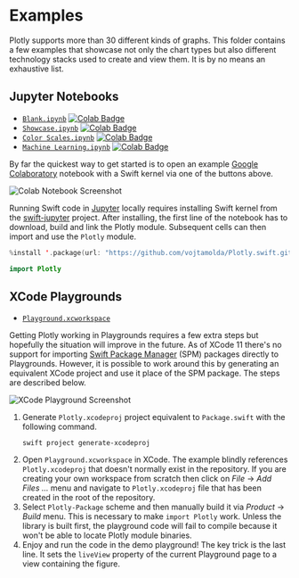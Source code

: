 
# Examples


Plotly supports more than 30 different kinds of graphs. This folder contains a few examples that showcase not only the chart types but also different technology stacks used to create and view them. It is by no means an exhaustive list.


## Jupyter Notebooks

- [`Blank.ipynb`] [![Colab Badge]][Colab Blank]
- [`Showcase.ipynb`] [![Colab Badge]][Colab Showcase]
- [`Color Scales.ipynb`] [![Colab Badge]][Colab Color Scales]
- [`Machine Learning.ipynb`] [![Colab Badge]][Colab Machine Learning]

By far the quickest way to get started is to open an example [Google Colaboratory] notebook with a Swift kernel via one of the buttons above.

![Colab Notebook Screenshot]

Running Swift code in [Jupyter] locally requires installing Swift kernel from the [swift-jupyter] project. After installing, the first line of the notebook has to download, build and link the Plotly module. Subsequent cells can then import and use the `Plotly` module.

```swift
%install '.package(url: "https://github.com/vojtamolda/Plotly.swift.git", branch("master"))' Plotly
```
```swift
import Plotly
```


## XCode Playgrounds

- [`Playground.xcworkspace`]

Getting Plotly working in Playgrounds requires a few extra steps but hopefully the situation will improve in the future. As of XCode 11 there's no support for importing [Swift Package Manager] (SPM) packages directly to Playgrounds. However, it is possible to work around this by generating an equivalent XCode project and use it place of the SPM package. The steps are described below.

![XCode Playground Screenshot]

1. Generate `Plotly.xcodeproj` project equivalent to `Package.swift` with the following command.
    ```shell
    swift project generate-xcodeproj
    ```
2. Open  `Playground.xcworkspace` in XCode. The example blindly references `Plotly.xcodeproj` that doesn't normally exist in the repository. If you are creating your own workspace from scratch then click on *File* -> *Add Files ...* menu and navigate to `Plotly.xcodeproj` file that has been created in the root of the repository.
3. Select `Plotly-Package` scheme and then manually build it via *Product* -> *Build* menu. This is necessary to make `import Plotly` work. Unless the library is built first, the playground code will fail to compile because it won't be able to locate Plotly module binaries.
4. Enjoy and run the code in the demo playground! The key trick is the last line. It sets the `liveView` property of the current Playground page to a view containing the figure.





[`Blank.ipynb`]: Notebooks/Blank.ipynb
[Colab Blank]: https://colab.research.google.com/github/vojtamolda/Plotly.swift/blob/master/Examples/Notebooks/Blank.ipynb

[`Showcase.ipynb`]: Notebooks/Showcase.ipynb
[Colab Showcase]: https://colab.research.google.com/github/vojtamolda/Plotly.swift/blob/master/Examples/Notebooks/Showcase.ipynb

[`Color Scales.ipynb`]: Notebooks/Color%20Scales.ipynb
[Colab Color Scales]: https://colab.research.google.com/github/vojtamolda/Plotly.swift/blob/master/Examples/Notebooks/Color%20Scales.ipynb

[`Machine Learning.ipynb`]: Notebooks/Machine%20Learning.ipynb
[Colab Machine Learning]: https://colab.research.google.com/github/vojtamolda/Plotly.swift/blob/master/Examples/Notebooks/Machine%20Learning.ipynb

[Colab Badge]: https://colab.research.google.com/assets/colab-badge.svg "Run in Google Colab"
[Colab Notebook Screenshot]: Notebooks.png "Colab Notebook Screenshot"
[Google Colaboratory]: https://colab.research.google.com/
[swift-jupyter]: https://github.com/google/swift-jupyter
[Jupyter]: https://jupyter.org/


[`Playground.xcworkspace`]: Playgrounds/Playground.playground/Contents.swift
[XCode Playground Screenshot]: Playgrounds.png "XCode Playgrounds Screenshot"
[Swift Package Manager]: https://swift.org/package-manager/
